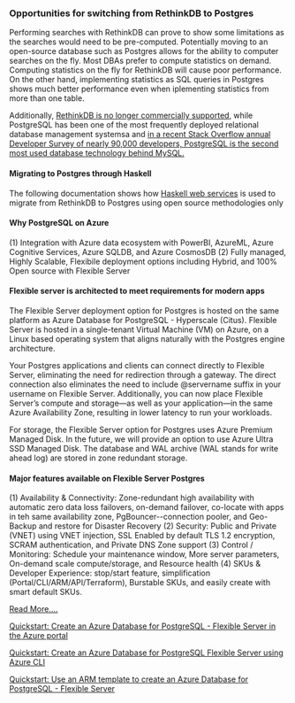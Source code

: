 ### Opportunities for switching from RethinkDB to Postgres
Performing searches with RethinkDB can prove to show some limitations as the searches would need to be pre-computed.
Potentially moving to an open-source database such as Postgres allows for the ability to computer searches on the fly.
Most DBAs prefer to compute statistics on demand. Computing statistics on the fly for RethinkDB will cause poor performance.  On the other hand, implementing statistics as SQL queries in Postgres shows much better performance even when iplementing statistics from more than one table.

Additionally, [RethinkDB is no longer commercially supported](https://rethinkdb.com/blog/rethinkdb-shutdown/), while PostgreSQL has been one of the most frequently deployed relational database management systemsa and [in a recent Stack Overflow annual Developer Survey of nearly 90,000 developers, PostgreSQL is the second most used database technology behind MySQL.](https://insights.stackoverflow.com/survey/2019/?utm_source=thenewstack&utm_medium=website&utm_campaign=platform#technology-_-databases)

#### Migrating to Postgres through Haskell

The following documentation shows how [Haskell web services](https://medium.com/fuzzy-sharp/migrating-to-postgres-2dc1519a6dc7) is used to migrate from RethinkDB to Postgres using open source methodologies only

#### Why PostgreSQL on Azure
(1) Integration with Azure data ecosystem with PowerBI, AzureML, Azure Cognitive Services, Azure SQLDB, and Azure CosmosDB
(2) Fully managed, Highly Scalable, Flexibile deployment options including Hybrid, and 100% Open source with Flexible Server

#### Flexible server is architected to meet requirements for modern apps
The Flexible Server deployment option for Postgres is hosted on the same platform as Azure Database for PostgreSQL - Hyperscale (Citus). Flexible Server is hosted in a single-tenant Virtual Machine (VM) on Azure, on a Linux based operating system that aligns naturally with the Postgres engine architecture.

Your Postgres applications and clients can connect directly to Flexible Server, eliminating the need for redirection through a gateway. The direct connection also eliminates the need to include @servername suffix in your username on Flexible Server. Additionally, you can now place Flexible Server’s compute and storage—as well as your application—in the same Azure Availability Zone, resulting in lower latency to run your workloads.

For storage, the Flexible Server option for Postgres uses Azure Premium Managed Disk. In the future, we will provide an option to use Azure Ultra SSD Managed Disk. The database and WAL archive (WAL stands for write ahead log) are stored in zone redundant storage.

#### Major features available on Flexible Server Postgres
(1) Availability & Connectivity: Zone-redundant high availability with automatic zero data loss failovers, on-demand failover, co-locate with apps in teh same availability zone, PgBouncer--connection pooler, and Geo-Backup and restore for Disaster Recovery
(2) Security: Public and Private (VNET) using VNET injection, SSL Enabled by default TLS 1.2 encryption, SCRAM authentication, and Private DNS Zone support
(3) Control / Monitoring: Schedule your maintenance window, More server parameters, On-demand scale compute/storage, and Resource health
(4) SKUs & Developer Experience: stop/start feature, simplification (Portal/CLI/ARM/API/Terraform), Burstable SKUs, and easily create with smart default SKUs.

[Read More....](https://techcommunity.microsoft.com/t5/azure-database-for-postgresql/what-is-flexible-server-in-azure-database-for-postgresql/ba-p/1741346)

[Quickstart: Create an Azure Database for PostgreSQL - Flexible Server in the Azure portal](https://docs.microsoft.com/en-us/azure/postgresql/flexible-server/quickstart-create-server-portal)

[Quickstart: Create an Azure Database for PostgreSQL Flexible Server using Azure CLI](https://docs.microsoft.com/en-us/azure/postgresql/flexible-server/quickstart-create-server-cli)

[Quickstart: Use an ARM template to create an Azure Database for PostgreSQL - Flexible Server](https://docs.microsoft.com/en-us/azure/postgresql/flexible-server/quickstart-create-server-arm-template?tabs=portal%2Cazure-portal)
